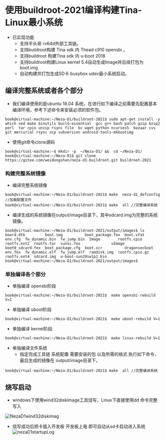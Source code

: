 # 使用buildroot-2021编译构建Tina-Linux最小系统

* 已实现功能
  * 支持平头哥 rv64d外部工具链。
  * 支持buildroot构建 Tina  sdk 内 Thead c910 opensbi 。
  * 支持buildroot 构建Tina  sdk 内 u-boot 2018
  * 支持buildroot构建Linux kernel 5.4自动生成Image并后续打包为boot.img
  * 自动构建并打包生成SD卡 busybox udev最小系统启动。

## 编译完整系统或者各个部分
* 我们编译使用的是ubuntu 18.04 系统，在进行如下编译之前需要先配置基本编译环境，参考下述命令来安装必须的软件包。

```shell
book@virtual-machine:~/Neza-D1/buildroot-2021$ sudo apt-get install -y which sed make binutils build-essential  gcc g++ bash patch gzip bzip2 perl  tar cpio unzip rsync file  bc wget python ncurses5  bazaar cvs git mercurial rsync scp subversion android-tools-mkbootimg
```

* 使用git命令clone源码

```shell
book@virtual-machine:~$ mkdir -p  ~/Neza-D1/ &&  cd ~/Neza-D1/
book@virtual-machine:~/Neza-D1$ git clone https://gitee.com/weidongshan/neza-d1-buildroot.git buildroot-2021
```

### 构建完整系统镜像

* 编译完整系统镜像

``` shell
book@virtual-machine:~/Neza-D1/buildroot-2021$ make  neza-d1_defconfig  //加载配置文件 
book@virtual-machine:~/Neza-D1/buildroot-2021$ make  all //完整编译系统
```

* 编译生成的系统镜像在output/image目录下，其中sdcard.img为完整的系统镜像。

``` shel
book@virtual-machine:~/Neza-D1/buildroot-2021/output/images$ ls
board.dtb         boot.img          boot_package.fex  boot.vfat      env.cfg  fw_dynamic.bin  fw_jump.bin  Image        rootfs.cpio     rootfs.ext2  rootfs.tar  sunxi.fex              uImage
boot0_sdcard.fex  boot_package.cfg  boot.scr          dragonsecboot  env.fex  fw_dynamic.elf  fw_jump.elf  ramdisk.img  rootfs.cpio.gz  rootfs.ext4  sdcard.img  u-boot-sun20iw1p1.bin
book@virtual-machine:~/Neza-D1/buildroot-2021/output/images$
```



### 单独编译各个部分

* 单独编译 opensbi阶段
``` shell
book@virtual-machine:~/Neza-D1/buildroot-2021$  make opensbi-rebuild V=1
```

* 单独编译 uboot阶段
``` shell
book@virtual-machine:~/Neza-D1/buildroot-2021$  make uboot-rebuild V=1
```

* 单独编译 kernel阶段
``` shell
book@virtual-machine:~/Neza-D1/buildroot-2021$  make linux-rebuild V=1
```

* 单独编译文件系统
  * 指定完成工具链 系统配置 需要安装的包 以及所需的格式 执行如下命令，最后生成的镜像在 output/image目录下。
``` shell
book@virtual-machine:~/Neza-D1/buildroot-2021$ make  all //完整编译系统
```



## 烧写启动

* windows下使用wind32diskimage工具烧写，Linux下直接使用dd 命令完整写入

![NezaD1wind32diskimag](https://cdn.jsdelivr.net/gh/DongshanPI/Docs-Photos@master/DongshanNezhaSTU/NezaD1wind32diskimag.png)

* 烧写成功后把卡插入开发板 开发板上电 即可自动从sd卡启动进入系统
![nezaD1startupLog](https://cdn.jsdelivr.net/gh/DongshanPI/Docs-Photos@master/DongshanNezhaSTU/nezaD1startupLog.png)